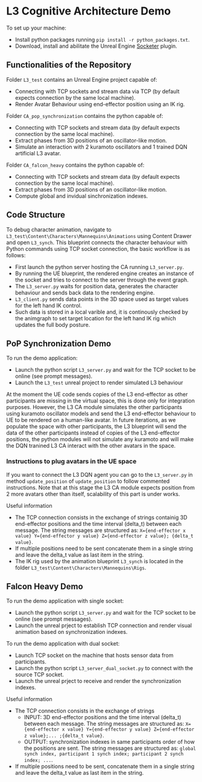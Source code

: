 # L3 Cognitive Architecture Demo 

To set up your machine:
- Install python packages running `pip install -r python_packages.txt`.
- Download, install and abilitate the Unreal Engine [Socketer](https://github.com/How2Compute/Socketer) plugin.

## Functionalities of the Repository  
Folder `L3_test` contains an Unreal Engine project capable of:
- Connecting with TCP sockets and stream data via TCP (by default expects connection by the same local machine).
- Render Avatar Behaviour using end-effector position using an IK rig.

Folder `CA_pop_synchronization` contains the python capable of:
- Connecting with TCP sockets and stream data (by default expects connection by the same local machine).
- Extract phases from 3D positions of an oscillator-like motion.
- Simulate an interaction with 2 kuramoto oscillators and 1 trained DQN artificial L3 avatar.

Folder `CA_falcon_heavy` contains the python capable of:
- Connecting with TCP sockets and stream data (by default expects connection by the same local machine).
- Extract phases from 3D positions of an oscillator-like motion.
- Compute global and invidual sinchronization indexes.

## Code Structure 
To debug character animation, navigate to `L3_test\Content\Characters\Mannequins\Animations` using Content Drawer and open `L3_synch`.
This blueprint connects the character behaviour with Python commands using TCP socket connection, the basic workflow is as follows:
- First launch the python server hosting the CA running `L3_server.py`.
- By running the UE blueprint, the rendered engine creates an instance of the socket and tries to connect to the server through the event graph.
- The `L3_server.py` waits for position data, generates the character behaviour and sends back data to the rendering engine.
- `L3_client.py` sends data points in the 3D space used as target values for the left hand IK control.
- Such data is stored in a local varible and, it is continously checked by the animgraph to set target location for the left hand IK rig which updates the full body posture.

## PoP Synchronization Demo
To run the demo application:
- Launch the python script `L3_server.py` and wait for the TCP socket to be online (see prompt messages).
- Launch the  `L3_test` unreal project to render simulated L3 behaviour

At the moment the UE  code sends copies of the L3 end-effector as other participants are missing in the virtual space, this is done only for integration purposes.
However, the L3 CA module simulates the other participants using kuramoto oscillator models and send the L3 end-effector behaviour to UE to be rendered on a human-like avatar.
In future iterations, as we populate the space with other participants, the L3 blueprint will send the data of the other participants instead of copies of the L3 end-effector positions, the python modules will not simulate any kuramoto and will make the DQN tranined L3 CA interact with the other avatars in the space.

### Instructions to plug avatars in the UE space
If you want to connect the L3 DQN agent you can go to the `L3_server.py` in method `update_position` of `update_position` to follow commented instructions.
Note that at this stage the L3 CA module expects position from 2 more avatars other than itself, scalability of this part is under works.

Useful information
- The TCP connection consists in the exchange of strings containig 3D end-effector positions and the time interval (delta_t) between each message. The string messages are structured as: `X={end-effector x value} Y={end-effector y value} Z={end-effector z value}; {delta_t value}`.
- If multiple positions need to be sent concatenate them in a single string and leave the delta_t value as last item in the string. 
- The IK rig used by the animation blueprint `L3_synch` is located in the folder `L3_test\Content\Characters\Mannequins\Rigs`.

## Falcon Heavy Demo
To run the demo application with single socket:
- Launch the python script `L3_server.py` and wait for the TCP socket to be online (see prompt messages).
- Launch the unreal prject to establish TCP connection and render visual animation based on synchronization indexes.

To run the demo application with dual socket:
- Launch TCP socket on the machine that hosts sensor data from participants.
- Launch the python script `L3_server_dual_socket.py` to connect with the source TCP socket.
- Launch the unreal prject to receive and render the synchronization indexes.

Useful information
- The TCP connection consists in the exchange of strings
  - INPUT: 3D end-effector positions and the time interval (delta_t) between each message. The string messages are structured as: `X={end-effector x value} Y={end-effector y value} Z={end-effector z value};... ;{delta_t value}`.
  - OUTPUT: synchronization indexes in same participants order of how the positions are sent. The string messages are structured as: `global synch index, participant 1 synch index; participant 2 synch index; ...`.
- If multiple positions need to be sent, concatenate them in a single string and leave the delta_t value as last item in the string. 
